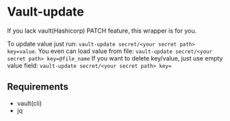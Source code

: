 # Vault-update

If you lack vault(Hashicorp) PATCH feature, this wrapper is for you.

To update value just run: `vault-update secret/<your secret path> key=value`.
You even can load value from file: `vault-update secret/<your secret path> key=@file_name`
If you want to delete key/value, just use empty value field:  `vault-update secret/<your secret path> key=`
## Requirements

- vault(cli)
- jq
